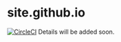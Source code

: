 # site.github.io
[![CircleCI](https://dl.circleci.com/status-badge/img/gh/armandsl/site.github.io/tree/main.svg?style=svg)](https://dl.circleci.com/status-badge/redirect/gh/armandsl/site.github.io/tree/main)
Details will be added soon.
